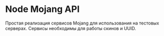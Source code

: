 # Node Mojang API
Простая реализация сервисов Mojang для использования на тестовых серверах.
Сервисы необходимы для работы скинов и UUID.